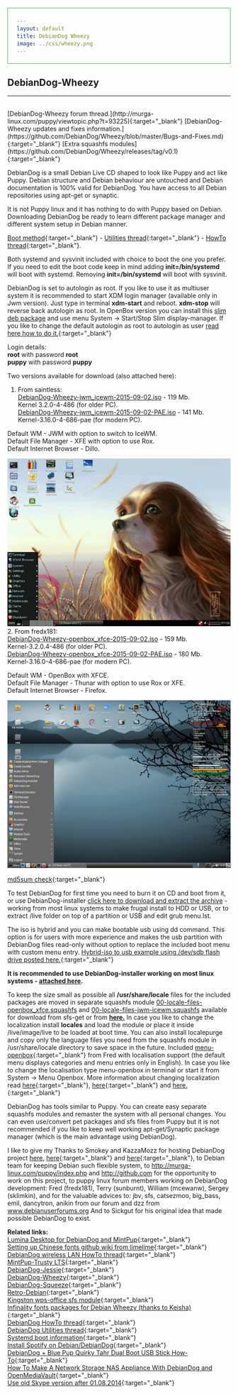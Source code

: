 ```yaml
---
layout: default
title: DebianDog Wheezy
image: ../css/wheezy.png
---     
```

<style>
div {
  padding: 20px;
  border: 1px solid #4CAF50;
}
</style>

## DebianDog-Wheezy
---
<br> 
[DebianDog-Wheezy forum thread.](http://murga-linux.com/puppy/viewtopic.php?t=93225){:target="_blank"}   
[DebianDog-Wheezy updates and  fixes information.](https://github.com/DebianDog/Wheezy/blob/master/Bugs-and-Fixes.md){:target="_blank"}   
[Extra squashfs modules](https://github.com/DebianDog/Wheezy/releases/tag/v0.1){:target="_blank"}

DebianDog is a small Debian Live CD shaped to look like Puppy and act like Puppy. Debian structure and Debian behaviour are untouched and Debian documentation is 100% valid for DebianDog. You have access to all Debian repositories using apt-get or synaptic.

It is not Puppy linux and it has nothing to do with Puppy based on Debian. Downloading DebianDog be ready to learn different package manager and different system setup in Debian manner. 

[Boot method](https://github.com/DebianDog/Jessie/wiki/Boot-methods){:target="_blank"} - [Utilities thread](http://www.murga-linux.com/puppy/viewtopic.php?t=93391){:target="_blank"} - [HowTo thread](http://murga-linux.com/puppy/viewtopic.php?t=93496){:target="_blank"}.

Both systemd and sysvinit included with choice to boot the one you prefer. If you need to edit the boot code keep in mind adding **init=/bin/systemd** will boot with systemd. Removing **init=/bin/systemd** will boot with sysvinit.

DebianDog is set to autologin as root. If you like to use it as multiuser system it is recommended to start XDM login manager (available only in Jwm version). Just type in terminal **xdm-start** and reboot. **xdm-stop** will reverse back autologin as root.
In OpenBox version you can install this [slim deb package](http://smokey01.com/saintless/DebianDog/Packages/Extra/slim_1.3.4-2-ddwheezy_i386.deb) and use menu System -> Start/Stop Slim display-manager. If you like to change the default autologin as root to autologin as user [read here how to do it.](http://murga-linux.com/puppy/viewtopic.php?p=850601#850601){:target="_blank"}

Login details:   
**root** with password **root**   
**puppy** with password **puppy**

Two versions available for download (also attached here):   
1. From saintless:    
[DebianDog-Wheezy-jwm_icewm-2015-09-02.iso](https://github.com/DebianDog/Wheezy/releases/download/v1.0/DebianDog-Wheezy-jwm_icewm-2015-09-02.iso) - 119 Mb.    
Kernel 3.2.0-4-486 (for older PC).   
[DebianDog-Wheezy-jwm_icewm-2015-09-02-PAE.iso](https://github.com/DebianDog/Wheezy/releases/download/v1.0/DebianDog-Wheezy-jwm_icewm-2015-09-02-PAE.iso) - 141 Mb.   
Kernel-3.16.0-4-686-pae (for modern PC).   

Default WM - JWM with option to switch to IceWM.   
Default File Manager - XFE with option to use Rox.   
Default Internet Browser - Dillo.   

![Jwm version](https://github.com/DebianDog/Jessie/blob/master/screenshots/DebianDog-Wheezy-jwm-icewm.jpg?raw=true)   
2. From fredx181:      
[DebianDog-Wheezy-openbox_xfce-2015-09-02.iso](https://github.com/DebianDog/Wheezy/releases/download/v1.0/DebianDog-Wheezy-openbox_xfce-2015-09-02.iso) - 159 Mb.   
Kernel-3.2.0.4-486 (for older PC).   
[DebianDog-Wheezy-openbox_xfce-2015-09-02-PAE.iso](https://github.com/DebianDog/Wheezy/releases/download/v1.0/DebianDog-Wheezy-openbox_xfce-2015-09-02-PAE.iso) - 180 Mb.   
Kernel-3.16.0-4-686-pae  (for modern PC).   

Default WM - OpenBox with XFCE.   
Default File Manager - Thunar with option to use Rox or XFE.   
Default Internet Browser - Firefox.   

![OpenBox version](https://github.com/DebianDog/Jessie/blob/master/screenshots/DebianDog-Wheezy-openbox-xfce.jpg?raw=true)

[md5sum check](https://github.com/DebianDog/Wheezy/blob/master/md5sum){:target="_blank"}

To test DebianDog for first time you need to burn it on CD and boot from it, or use DebianDog-installer [click here to download and extract the archive](https://github.com/DebianDog/Wheezy/releases/download/v1.0/DebianDog-Installer.tar.gz) - working from most linux systems to make frugal install to HDD or USB,  or to extract /live folder on top of a partition or USB and edit grub menu.lst.

The iso is hybrid and you can make bootable usb using dd command. This option is for users with more experience and  makes the usb partition with DebianDog files read-only without option to replace the included boot menu with custom menu entry.
[Hybrid-iso to usb example using /dev/sdb flash drive posted here.](http://murga-linux.com/puppy/viewtopic.php?p=849026#849026){:target="_blank"}

**It is recommended to use DebianDog-installer working on most linux systems - [attached here](https://github.com/DebianDog/Wheezy/releases/download/v1.0/DebianDog-Installer.tar.gz).**

To keep the size small as possible all **/usr/share/locale** files for the included packages are moved in separate squashfs module [00-locale-files-openbox_xfce.squashfs](https://github.com/DebianDog/Wheezy/releases/download/v0.1/00-locale-files-openbox_xfce.squashfs)  and [00-locale-files-jwm-icewm.squashfs](https://github.com/DebianDog/Wheezy/releases/download/v0.1/00-locale-files-jwm-icewm.squashfs) available for download from sfs-get or from **[here.](https://github.com/DebianDog/Wheezy/releases/v0.1/)**
In case you like to change the localization install **locales** and load the module or place it inside /live/image/live to be loaded at boot time.
You can also install localepurge and copy only the language files you need from the squashfs module in /usr/share/locale directory to save space in the future.
Included [menu-openbox](http://murga-linux.com/puppy/viewtopic.php?p=861811#861811){:target="_blank"} from Fred with localisation support (the default menu displays categories and menu entries only in English). In case you like to change the localisation type menu-openbox in terminal or start it from System -> Menu Openbox.
More information about changing localization read [here](http://murga-linux.com/puppy/viewtopic.php?p=851852#851852){:target="_blank"}, [here](http://murga-linux.com/puppy/viewtopic.php?p=851889#851889){:target="_blank"} and [here.](http://murga-linux.com/puppy/viewtopic.php?p=851899#851899){:target="_blank"}

DebianDog has tools similar to Puppy. You can create easy separate squashfs modules and remaster the system with all personal changes.
You can even use/convert pet packages and sfs files from Puppy but it is not recommended if you like to keep well working apt-get/Synaptic package manager (which is the main advantage using DebianDog). 

I like to give my Thanks to Smokey and KazzaMozz for hosting DebianDog project [here](http://smokey01.com/saintless/), [here](http://kazzascorner.com.au/saintless/DebianDog/){:target="_blank"} and [here](https://www.mediafire.com/folder/9d9nm6np2drmq/DebianDog_by_Saintless){:target="_blank"}, to Debian team for keeping Debian such flexible system, to http://murga-linux.com/puppy/index.php and http://github.com for the opportunity to work on this project, to puppy linux forum members working on DebianDog development: Fred (fredx181), Terry (sunburnt), William (mcewanw), Sergey (sklimkin), and for the valuable advices to: jbv, sfs, catsezmoo, big_bass, emil, dancytron, anikin from our forum
and dzz from www.debianuserforums.org
And  to Sickgut for his original idea that made possible DebianDog to exist.

**Related links:**   
[Lumina Desktop for DebianDog and MintPup](https://github.com/MintPup/Lumina){:target="_blank"}   
[Setting up Chinese fonts github wiki from limelime](https://github.com/limelime/DebianDog/wiki/Chinese-characters-support-in-Iceweasel-Firefox-and-in-the-console-terminal){:target="_blank"}   
[DebianDog wireless LAN HowTo thread](http://murga-linux.com/puppy/viewtopic.php?p=833212#833212){:target="_blank"}   
[MintPup-Trusty LTS](https://github.com/MintPup/MintPup-Trusty){:target="_blank"}   
[DebianDog-Jessie](https://github.com/DebianDog/Jessie){:target="_blank"}   
[DebianDog-Wheezy](https://github.com/DebianDog/Wheezy){:target="_blank"}   
[DebianDog-Squeeze](https://github.com/MintPup/DebianDog-Squeeze){:target="_blank"}   
[Retro-Debian](https://github.com/MintPup/Retro-Debian){:target="_blank"}   
[Kingston wps-office sfs module](http://murga-linux.com/puppy/viewtopic.php?p=862907#862907){:target="_blank"}   
[Infinality fonts packages for Debian Wheezy (thanks to Keisha)](http://murga-linux.com/puppy/viewtopic.php?p=832727#832727){:target="_blank"}   
[DebianDog HowTo thread](http://murga-linux.com/puppy/viewtopic.php?t=93496){:target="_blank"}   
[DebianDog Utilities thread](http://www.murga-linux.com/puppy/viewtopic.php?t=93391){:target="_blank"}   
[Systemd boot information](http://murga-linux.com/puppy/viewtopic.php?p=777990#777990){:target="_blank"}   
[Install Spotify on Debian/DebianDog](http://www.murga-linux.com/puppy/viewtopic.php?p=804004#804004){:target="_blank"}   
[DebianDog + Blue Pup Quirky Tahr Dual Boot USB Stick How-To](http://murga-linux.com/puppy/viewtopic.php?t=95139){:target="_blank"}   
[How To Make A Network Storage NAS Appliance With DebianDog and OpenMediaVault](http://murga-linux.com/puppy/viewtopic.php?t=95249){:target="_blank"}   
[Use old Skype version after 01.08.2014](http://murga-linux.com/puppy/viewtopic.php?p=793486#793486){:target="_blank"}   